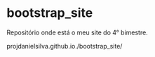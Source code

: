 # bootstrap_site
Repositório onde está o meu site do 4° bimestre.

 projdanielsilva.github.io./bootstrap_site/
